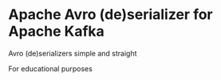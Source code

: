 # Apache Avro (de)serializer for Apache Kafka
Avro (de)serializers simple and straight

For educational purposes
